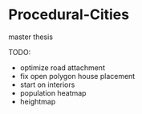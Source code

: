 # Procedural-Cities
master thesis

TODO:
* optimize road attachment
* fix open polygon house placement
* start on interiors
* population heatmap
* heightmap
